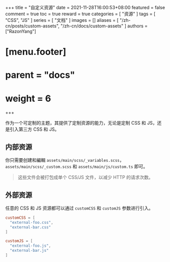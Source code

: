 +++
title = "自定义资源"
date = 2021-11-28T16:00:53+08:00
featured = false
comment = true
toc = true
reward = true
categories = [
  "资源"
]
tags = [
  "CSS",
  "JS"
]
series = [
  "文档"
]
images = []
aliases = [
  "/zh-cn/posts/custom-assets",
  "/zh-cn/docs/custom-assets"
]
authors = ["RazonYang"]
# [menu.footer]
#   parent = "docs"
#   weight = 6
+++

作为一个可定制的主题，其提供了定制资源的能力，无论是定制 CSS 和 JS，还是引入第三方 CSS 和 JS。

<!--more-->

## 内部资源

你只需要创建和編輯 `assets/main/scss/_variables.scss`，`assets/main/scss/_custom.scss` 和 `assets/main/js/custom.ts` 即可。

> 这些文件会被打包成单个 CSS/JS 文件，以减少 HTTP 的请求次数。

## 外部资源

任意的 CSS 和 JS 资源都可以通过 `customCSS` 和 `customJS` 参数进行引入。

```toml
customCSS = [
  "external-foo.css",
  "external-bar.css"
]

customJS = [
  "external-foo.js",
  "external-bar.js"
]
```
